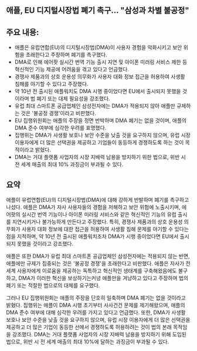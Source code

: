 ## 애플, EU 디지털시장법 폐기 촉구… "삼성과 차별 불공정"

## 주요 내용:
*   애플은 유럽연합(EU)의 디지털시장법(DMA)이 사용자 경험을 악화시키고 보안 위험을 초래한다고 주장하며 폐기를 촉구했다.
*   DMA로 인해 에어팟 실시간 번역 기능 출시 지연 및 아이폰 미러링 서비스 제한 등 혁신적인 기능 제공에 어려움을 겪고 있다고 언급했다.
*   경쟁사 제품과의 상호 운용성 의무화가 사용자 대화 정보 접근을 허용하여 사생활 침해를 야기할 수 있다고 주장했다.
*   약 10년 전 출시된 애플워치도 DMA 시행 중이었다면 EU에서 출시되지 못했을 것이라며 법 폐기 또는 대체 필요성을 강조했다.
*   유럽 최대 스마트폰 공급업체인 삼성전자에는 DMA가 적용되지 않아 애플만 규제하는 것은 '불공정 경쟁'이라고 비판했다.
*   EU 집행위원회는 애플의 주장을 정면 반박하며 DMA 폐기는 없을 것이며, 애플의 DMA 준수 여부에 심각한 우려를 표명했다.
*   집행위는 DMA가 사생활 보호나 보안 수준을 낮출 것을 요구하지 않으며, 유럽 시장 이용자에게 더 많은 선택권을 제공하고 기업들이 동등하게 경쟁하도록 하는 것이 목적이라고 밝혔다.
*   DMA는 거대 플랫폼 사업자의 시장 지배력 남용을 방지하기 위한 법으로, 위반 시 전 세계 매출의 최대 10% 과징금이 부과될 수 있다.

## 요약

애플이 유럽연합(EU)의 디지털시장법(DMA)에 대해 강하게 반발하며 폐기를 촉구하고 나섰다. 애플은 DMA가 자사 사용자들의 경험을 저해하고 보안 위험에 노출시키며, 에어팟의 실시간 번역 기능이나 아이폰 미러링 서비스와 같은 혁신적인 기능의 유럽 출시를 지연시키거나 불가능하게 만든다고 주장했다. 특히, 경쟁사 제품과의 상호 운용성 의무화가 사용자 대화 정보에 대한 접근을 허용하여 사생활 침해 문제를 야기할 수 있다는 점을 지적하며, 약 10년 전 출시된 애플워치조차 DMA가 시행 중이었다면 EU에서 출시되지 못했을 것이라고 강조했다.

애플은 또한 DMA가 유럽 최대 스마트폰 공급업체인 삼성전자에는 적용되지 않는 반면, 애플에만 규제가 집중되는 것은 '불공정 경쟁'을 초래한다고 비판했다. 애플은 자사가 전 세계 사용자에게 이로움을 제공하는 독특하고 혁신적인 생태계를 구축해왔음에도 불구하고, DMA가 이러한 혁신을 보상하기는커녕 애플만을 겨냥하고 있다고 주장하며 법의 폐기 또는 적절한 법으로의 대체를 요구했다.

그러나 EU 집행위원회는 애플의 주장을 단호히 일축하며 DMA 폐기는 없을 것이라고 밝혔다. 집행위는 애플이 DMA 시행 초기부터 사사건건 문제를 제기해왔으며, 애플의 DMA 준수 여부에 대해 심각한 우려를 가지고 있다고 언급했다. 또한, DMA가 사생활 보호나 보안 수준을 낮출 것을 요구하지 않으며, 유럽 시장 이용자에게 더 많은 선택권을 제공하고 더 많은 기업이 동등한 선에서 경쟁하도록 허용하려는 것이 법의 본래 목적임을 강조했다. DMA는 거대 플랫폼 사업자의 시장 지배력 남용을 방지하기 위해 도입된 법으로, 위반 시 전 세계 매출의 최대 10%에 달하는 과징금이 부과될 수 있다.
